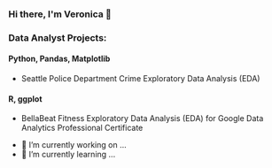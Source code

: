 ### Hi there, I'm Veronica 👋

### Data Analyst Projects:

#### Python, Pandas, Matplotlib
* Seattle Police Department Crime Exploratory Data Analysis (EDA)

#### R, ggplot
* BellaBeat Fitness Exploratory Data Analysis (EDA) for Google Data Analytics Professional Certificate


- 🔭 I’m currently working on ...
- 🌱 I’m currently learning ...


<!--
**VeronicaLaven/VeronicaLaven** is a ✨ _special_ ✨ repository because its `README.md` (this file) appears on your GitHub profile.

Here are some ideas to get you started:

- 🔭 I’m currently working on ...
- 🌱 I’m currently learning ...
- 👯 I’m looking to collaborate on ...
- 🤔 I’m looking for help with ...
- 💬 Ask me about ...
- 📫 How to reach me: ...
- 😄 Pronouns: ...
- ⚡ Fun fact: ...
-->
